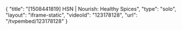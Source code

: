 {
    "title": "[1508441819] HSN | Nourish: Healthy Spices",
    "type": "solo",
    "layout": "iframe-static",
    "videoId": "123178128",
    "url": "\/tvpembed\/123178128"
}